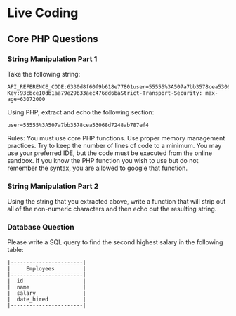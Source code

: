 # Live Coding 

## Core PHP Questions


### String Manipulation Part 1
Take the following string:
```
API_REFERENCE_CODE:6330d8f60f9b618e77801user=55555%3A507a7bb3578cea53068d7248ab787ef4Tracker-Key:93cbce10db1aa79e29b33aec476dd6baStrict-Transport-Security: max-age=63072000
```
Using PHP, extract and echo the following section:
```
user=55555%3A507a7bb3578cea53068d7248ab787ef4
```

Rules:
You must use core PHP functions.
Use proper memory management practices.
Try to keep the number of lines of code to a minimum.
You may use your preferred IDE, but the code must be executed from the online sandbox.
If you know the PHP function you wish to use but do not remember the syntax, you are allowed to google that function. 


### String Manipulation Part 2
Using the string that you extracted above, write a function that will strip out all of the non-numeric characters and then echo out the resulting string.


### Database Question 
Please write a SQL query to find the second highest salary in the following table:
```
|-----------------------|
|     Employees         |
|-----------------------|
|  id                   |
|  name                 |
|  salary               |
|  date_hired           |
|-----------------------|
```
